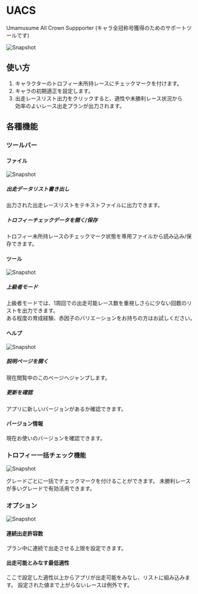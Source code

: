 # UACS
Umamusume All Crown Suppporter (キャラ全冠称号獲得のためのサポートツールです)  

![Snapshot](https://drive.google.com/uc?id=11JnWcpZI_3Sf80fyvogSAJyjCB3SK24c)

## 使い方

1.	キャラクターのトロフィー未所持レースにチェックマークを付けます。  
2.	キャラの初期適正を設定します。  
3.	出走レースリスト出力をクリックすると、適性や未勝利レース状況から  
	効率のよいレース出走プランが出力されます。

## 各種機能

### ツールバー

#### ファイル

![Snapshot](https://drive.google.com/uc?id=16sQ48OYXDLGA2lrrn2VN_UQ_hPRmxqbV)

##### 出走データリスト書き出し
出力された出走レースリストをテキストファイルに出力できます。

##### トロフィーチェックデータを開く/保存
トロフィー未所持レースのチェックマーク状態を専用ファイルから読み込み/保存できます。

#### ツール

![Snapshot](https://drive.google.com/uc?id=1Mp_oG5vAj7WsvUD3rqmVO9ww5bAGIdSv)

##### 上級者モード
上級者モードでは、1周回での出走可能レース数を重視しさらに少ない回数のリストを出力できます。  
ある程度の育成経験、赤因子のバリエーションをお持ちの方はお試しください。

#### ヘルプ

![Snapshot](https://drive.google.com/uc?id=1klP59UGxLWiyNl34DxNYJZWod-Q1gYhJ)

##### 説明ページを開く
現在閲覧中のこのページへジャンプします。

##### 更新を確認
アプリに新しいバージョンがあるか確認できます。

#### バージョン情報
現在お使いのバージョンを確認できます。

### トロフィー一括チェック機能

![Snapshot](https://drive.google.com/uc?id=14qfay4Tp9uJse2RaOxCZ2DdG3mtxuQ-1)

グレードごとに一括でチェックマークを付けることができます。
未勝利レースが多いグレードで有効活用できます。

### オプション

![Snapshot](https://drive.google.com/uc?id=1OaXO8rwrcTK2pca1MQG0AMN99U2_Ol4p)

#### 連続出走許容数
プラン中に連続で出走させる上限を設定できます。

#### 出走可能とみなす最低適性
ここで設定した適性以上からアプリが出走可能をみなし、リストに組み込みます。
設定された値まで上がらないレースは例外です。